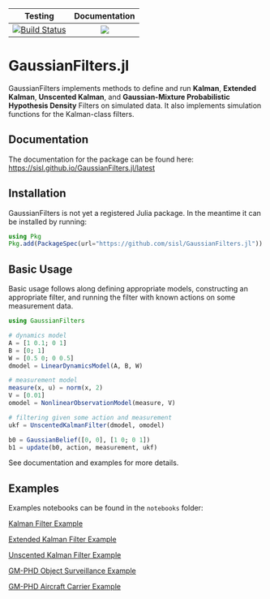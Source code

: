 | Testing  | Documentation |
| :-----:  | :-----------: |
| [![Build Status](https://travis-ci.org/sisl/GaussianFilters.jl.svg?branch=master)](https://travis-ci.org/sisl/GaussianFilters.jl) |  [![](https://img.shields.io/badge/docs-latest-blue.svg)](https://sisl.github.io/GaussianFilters.jl/latest) |

# GaussianFilters.jl

GaussianFilters implements methods to define and run **Kalman**, **Extended Kalman**, **Unscented Kalman**, and **Gaussian-Mixture Probabilistic Hypothesis Density** Filters on simulated data. It also implements simulation functions for the Kalman-class filters.

## Documentation

The documentation for the package can be found here: <https://sisl.github.io/GaussianFilters.jl/latest>

## Installation

GaussianFilters is not yet a registered Julia package. In the meantime it can be installed by running:

```julia
using Pkg
Pkg.add(PackageSpec(url="https://github.com/sisl/GaussianFilters.jl"))
```

## Basic Usage

Basic usage follows along defining appropriate models, constructing an appropriate filter, and running the filter with known actions on some measurement data.

```julia
using GaussianFilters

# dynamics model
A = [1 0.1; 0 1]
B = [0; 1]
W = [0.5 0; 0 0.5]
dmodel = LinearDynamicsModel(A, B, W)

# measurement model
measure(x, u) = norm(x, 2)
V = [0.01]
omodel = NonlinearObservationModel(measure, V)

# filtering given some action and measurement
ukf = UnscentedKalmanFilter(dmodel, omodel)

b0 = GaussianBelief([0, 0], [1 0; 0 1])
b1 = update(b0, action, measurement, ukf)
```

See documentation and examples for more details.

## Examples

Examples notebooks can be found in the `notebooks` folder:

[Kalman Filter Example](https://github.com/sisl/GaussianFilters.jl/blob/master/notebooks/KF_2DMotionExample.ipynb)

[Extended Kalman Filter Example](https://github.com/sisl/GaussianFilters.jl/blob/master/notebooks/EKF_SpinningSatelliteExample.ipynb)

[Unscented Kalman Filter Example](https://github.com/sisl/GaussianFilters.jl/blob/master/notebooks/UKF_NonholonomicRobot.ipynb)

[GM-PHD Object Surveillance Example](https://github.com/sisl/GaussianFilters.jl/blob/master/notebooks/GMPHD_SurveillanceExample.ipynb)

[GM-PHD Aircraft Carrier Example](https://github.com/sisl/GaussianFilters.jl/blob/master/notebooks/GMPHD_AircraftCarrierExample.ipynb)
